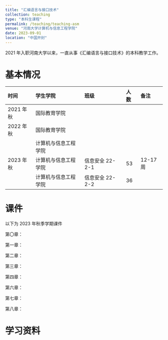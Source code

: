 ```yaml
---
title: "汇编语言与接口技术"
collection: teaching
type: "本科生课程"
permalink: /teaching/teaching-asm
venue: "河南大学计算机与信息工程学院"
date: 2023-09-01
location: "中国开封"
---
```


2021 年入职河南大学以来，一直从事《汇编语言与接口技术》的本科教学工作。

# 基本情况

| 时间     | 学生学院       | 班级         | 人数  | 备注     |
|:------ |:---------- |:---------- |:--- |:------ |
| 2021 年秋 | 国际教育学院     |            |     |        |
| 2022 年秋 | 国际教育学院     |            |     |        |
|        | 计算机与信息工程学院 |            |     |        |
| 2023 年秋 | 计算机与信息工程学院 | 信息安全 22-2-1 | 53  | 12-17周 |
|        | 计算机与信息工程学院 | 信息安全 22-2-2 | 36  |        |

# 课件

以下为 2023 年秋季学期课件

第〇章：

第一章：

第二章：

第三章：

第四章：

第六章：

第七章：

第八章：

# 学习资料

